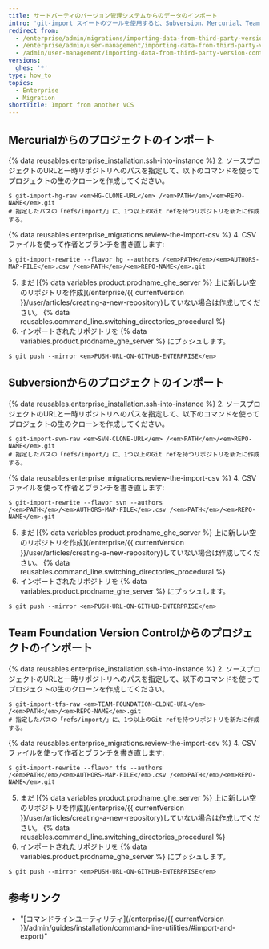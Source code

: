 ```yaml
---
title: サードパーティのバージョン管理システムからのデータのインポート
intro: 'git-import スイートのツールを使用すると、Subversion、Mercurial、Team Foundation Version Control から {% data variables.product.prodname_ghe_server %} 上の Git リポジトリにインポートできます。'
redirect_from:
  - /enterprise/admin/migrations/importing-data-from-third-party-version-control-systems
  - /enterprise/admin/user-management/importing-data-from-third-party-version-control-systems
  - /admin/user-management/importing-data-from-third-party-version-control-systems
versions:
  ghes: '*'
type: how_to
topics:
  - Enterprise
  - Migration
shortTitle: Import from another VCS
---
```


## Mercurialからのプロジェクトのインポート

{% data reusables.enterprise_installation.ssh-into-instance %}
2. ソースプロジェクトのURLと一時リポジトリへのパスを指定して、以下のコマンドを使ってプロジェクトの生のクローンを作成してください。
  ```shell
  $ git-import-hg-raw <em>HG-CLONE-URL</em> /<em>PATH</em>/<em>REPO-NAME</em>.git
  # 指定したパスの「refs/import/」に、1つ以上のGit refを持つリポジトリを新たに作成する。
  ```
{% data reusables.enterprise_migrations.review-the-import-csv %}
4. CSV ファイルを使って作者とブランチを書き直します:
  ```shell
  $ git-import-rewrite --flavor hg --authors /<em>PATH</em>/<em>AUTHORS-MAP-FILE</em>.csv /<em>PATH</em>/<em>REPO-NAME</em>.git
  ```
5. まだ [{% data variables.product.prodname_ghe_server %} 上に新しい空のリポジトリを作成](/enterprise/{{ currentVersion }}/user/articles/creating-a-new-repository)していない場合は作成してください。
{% data reusables.command_line.switching_directories_procedural %}
7. インポートされたリポジトリを {% data variables.product.prodname_ghe_server %} にプッシュします。
  ```shell
  $ git push --mirror <em>PUSH-URL-ON-GITHUB-ENTERPRISE</em>
  ```

## Subversionからのプロジェクトのインポート

{% data reusables.enterprise_installation.ssh-into-instance %}
2. ソースプロジェクトのURLと一時リポジトリへのパスを指定して、以下のコマンドを使ってプロジェクトの生のクローンを作成してください。
  ```shell
  $ git-import-svn-raw <em>SVN-CLONE-URL</em> /<em>PATH</em>/<em>REPO-NAME</em>.git
  # 指定したパスの「refs/import/」に、1つ以上のGit refを持つリポジトリを新たに作成する。
  ```
{% data reusables.enterprise_migrations.review-the-import-csv %}
4. CSV ファイルを使って作者とブランチを書き直します:
  ```shell
  $ git-import-rewrite --flavor svn --authors /<em>PATH</em>/<em>AUTHORS-MAP-FILE</em>.csv /<em>PATH</em>/<em>REPO-NAME</em>.git
  ```
5. まだ [{% data variables.product.prodname_ghe_server %} 上に新しい空のリポジトリを作成](/enterprise/{{ currentVersion }}/user/articles/creating-a-new-repository)していない場合は作成してください。
{% data reusables.command_line.switching_directories_procedural %}
7. インポートされたリポジトリを {% data variables.product.prodname_ghe_server %} にプッシュします。
  ```shell
  $ git push --mirror <em>PUSH-URL-ON-GITHUB-ENTERPRISE</em>
  ```

## Team Foundation Version Controlからのプロジェクトのインポート

{% data reusables.enterprise_installation.ssh-into-instance %}
2. ソースプロジェクトのURLと一時リポジトリへのパスを指定して、以下のコマンドを使ってプロジェクトの生のクローンを作成してください。
  ```shell
  $ git-import-tfs-raw <em>TEAM-FOUNDATION-CLONE-URL</em> /<em>PATH</em>/<em>REPO-NAME</em>.git
  # 指定したパスの「refs/import/」に、1つ以上のGit refを持つリポジトリを新たに作成する。
  ```
{% data reusables.enterprise_migrations.review-the-import-csv %}
4. CSV ファイルを使って作者とブランチを書き直します:
  ```shell
  $ git-import-rewrite --flavor tfs --authors /<em>PATH</em>/<em>AUTHORS-MAP-FILE</em>.csv /<em>PATH</em>/<em>REPO-NAME</em>.git
  ```
5. まだ [{% data variables.product.prodname_ghe_server %} 上に新しい空のリポジトリを作成](/enterprise/{{ currentVersion }}/user/articles/creating-a-new-repository)していない場合は作成してください。
{% data reusables.command_line.switching_directories_procedural %}
7. インポートされたリポジトリを {% data variables.product.prodname_ghe_server %} にプッシュします。
  ```shell
  $ git push --mirror <em>PUSH-URL-ON-GITHUB-ENTERPRISE</em>
  ```

## 参考リンク

- "[コマンドラインユーティリティ](/enterprise/{{ currentVersion }}/admin/guides/installation/command-line-utilities/#import-and-export)"

